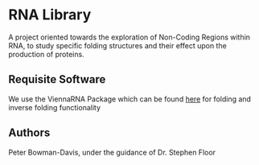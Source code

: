 # RNA Library
A project oriented towards the exploration of Non-Coding Regions within RNA, to study specific folding structures and their effect upon the production of proteins.
## Requisite Software
We use the ViennaRNA Package which can be found [here](https://www.tbi.univie.ac.at/RNA/) for folding and inverse folding functionality
## Authors
Peter Bowman-Davis, under the guidance of Dr. Stephen Floor
